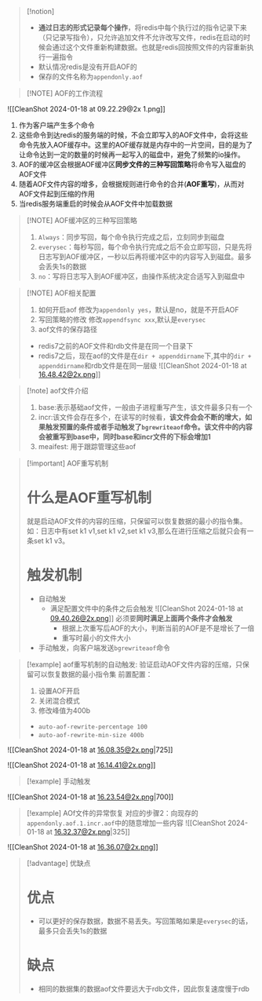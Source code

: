 
> [!notion] 
> *  **通过日志的形式记录每个操作**，将redis中每个执行过的指令记录下来（只记录写指令），只允许追加文件不允许改写文件，redis在启动的时候会通过这个文件重新构建数据。也就是redis回按照文件的内容重新执行一遍指令
> * 默认情况redis是没有开启AOF的
> * 保存的文件名称为`appendonly.aof`



> [!NOTE] AOF的工作流程

![[CleanShot 2024-01-18 at 09.22.29@2x 1.png]]
1. 作为客户端产生多个命令
2. 这些命令到达redis的服务端的时候，不会立即写入的AOF文件中，会将这些命令先放入AOF缓存中。这里的AOF缓存就是内存中的一片空间，目的是为了让命令达到一定的数量的时候再一起写入的磁盘中，避免了频繁的io操作。
3.  AOF的缓冲区会根据AOF缓冲区**同步文件的三种写回策略**将命令写入磁盘的AOF文件
4. 随着AOF文件内容的增多，会根据规则进行命令的合并(**AOF重写**)，从而对AOF文件起到压缩的作用
5. 当redis服务端重启的时候会从AOF文件中加载数据


> [!NOTE] AOF缓冲区的三种写回策略
> 1. `Always`：同步写回，每个命令执行完成之后，立刻同步到磁盘
> 2. `everysec`：每秒写回，每个命令执行完成之后不会立即写回，只是先将日志写到AOF缓冲区，一秒以后再将缓冲区中的内容写入到磁盘。最多会丢失1s的数据
> 3. `no`：写将日志写入到AOF缓冲区，由操作系统决定合适写入到磁盘中


> [!NOTE] AOF相关配置
> 1. 如何开启aof
> 	修改为`appendonly yes`，默认是no，就是不开启AOF
> 1. 写回策略的修改
> 	修改`appendfsync xxx`,默认是`everysec`
> 2. aof文件的保存路径  
> 	* redis7之前的AOF文件和rdb文件是在同一个目录下
> 	* redis7之后，现在aof的文件是在`dir + appenddirname`下,其中的`dir + appenddirname`和rdb文件是在同一层级
> 		![[CleanShot 2024-01-18 at 16.48.42@2x.png]]
>
> 



> [!note] aof文件介绍
> 1. base:表示基础aof文件，一般由子进程重写产生，该文件最多只有一个
> 2. incr:该文件会存在多个，在读写的时候看，**该文件会会不断的增大，如果触发预置的条件或者手动触发了`bgrewriteaof`命令。该文件中的内容会被重写到base中，同时base和incr文件的下标会增加1**
> 3. meaifest: 用于跟踪管理这些aof





> [!important] AOF重写机制
> # 什么是AOF重写机制
> 就是启动AOF文件的内容的压缩，只保留可以恢复数据的最小的指令集。如：日志中有set k1 v1,set k1 v2,set k1 v3,那么在进行压缩之后就只会有一条set k1 v3。
> # 触发机制
> * 自动触发
> 	* 满足配置文件中的条件之后会触发
> 		![[CleanShot 2024-01-18 at 09.40.26@2x.png]]
> 		必须要**同时满足上面两个条件才会触发**
> 		* 根据上次重写后AOF的大小，判断当前的AOF是不是增长了一倍
> 		* 重写时最小的文件大小
> * 手动触发，向客户端发送`bgrewriteaof`命令



> [!example] aof重写机制的自动触发: 验证启动AOF文件内容的压缩，只保留可以恢复数据的最小指令集
> 前置配置：
> 1. 设置AOF开启
> 2. 关闭混合模式
> 3. 修改峰值为400b
> 	* `auto-aof-rewrite-percentage 100`
> 	* `auto-aof-rewrite-min-size 400b`
		  
![[CleanShot 2024-01-18 at 16.08.35@2x.png|725]]

![[CleanShot 2024-01-18 at 16.14.41@2x.png]]


> [!example] 手动触发

![[CleanShot 2024-01-18 at 16.23.54@2x.png|700]]



> [!example] AOf文件的异常恢复
> 对应的步骤2：向现存的`appendonly.aof.1.incr.aof`中的随意增加一些内容
> ![[CleanShot 2024-01-18 at 16.32.37@2x.png|325]]

![[CleanShot 2024-01-18 at 16.36.07@2x.png]]


> [!advantage] 优缺点
> # 优点
> * 可以更好的保存数据，数据不易丢失。写回策略如果是`everysec`的话，最多只会丢失1s的数据
> # 缺点
> * 相同的数据集的数据aof文件要远大于rdb文件，因此恢复速度慢于rdb
> 
